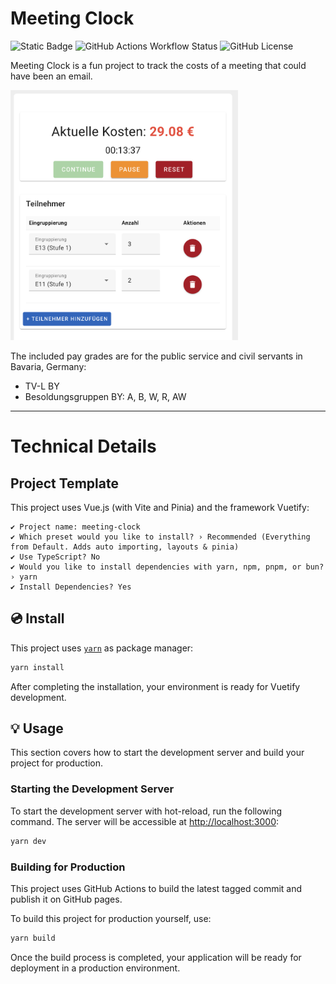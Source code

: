 # Meeting Clock

![Static Badge](https://img.shields.io/badge/made%20with%20-%20Vue.js%20-%20green?logo=vuedotjs)
![GitHub Actions Workflow Status](https://img.shields.io/github/actions/workflow/status/suhrmann/meeting-clock/deploy-pages.yml)
![GitHub License](https://img.shields.io/github/license/suhrmann/meeting-clock)

Meeting Clock is a fun project to track the costs of a meeting that could have been an email.

<img src=".docs/2025-02-11_meeting-clock_screenshot.png" height="400px"></img>

The included pay grades are for the public service and civil servants in Bavaria, Germany:
- TV-L BY
- Besoldungsgruppen BY: A, B, W, R, AW

-----

# Technical Details

## Project Template

This project uses Vue.js (with Vite and Pinia) and the framework Vuetify:

```text
✔ Project name: meeting-clock
✔ Which preset would you like to install? › Recommended (Everything from Default. Adds auto importing, layouts & pinia)
✔ Use TypeScript? No
✔ Would you like to install dependencies with yarn, npm, pnpm, or bun? › yarn
✔ Install Dependencies? Yes
```

## 💿 Install

This project uses [``yarn``](https://yarnpkg.com/getting-started) as package manager:

```sh
yarn install
```

After completing the installation, your environment is ready for Vuetify development.

## 💡 Usage

This section covers how to start the development server and build your project for production.

### Starting the Development Server

To start the development server with hot-reload, run the following command. The server will be accessible at [http://localhost:3000](http://localhost:3000):

```bash
yarn dev
```

### Building for Production

This project uses GitHub Actions to build the latest tagged commit and publish it on GitHub pages.

To build this project for production yourself, use:
```bash
yarn build
```

Once the build process is completed, your application will be ready for deployment in a production environment.
